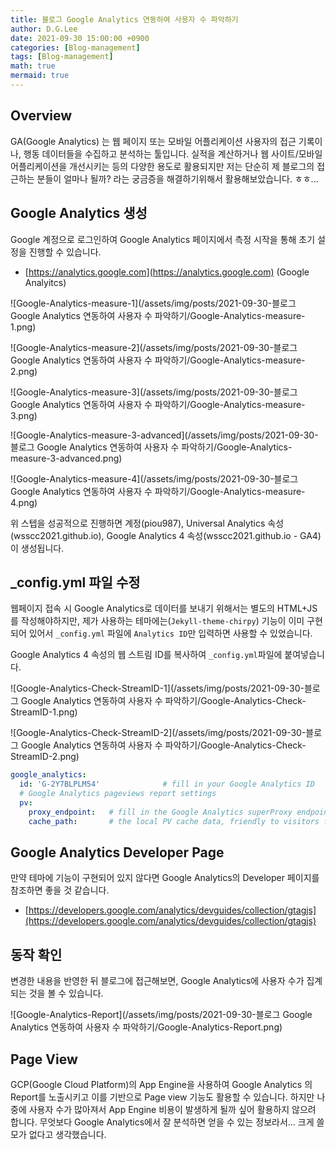 ```yaml
---
title: 블로그 Google Analytics 연동하여 사용자 수 파악하기
author: D.G.Lee
date: 2021-09-30 15:00:00 +0900
categories: [Blog-management]
tags: [Blog-management]
math: true
mermaid: true
---
```


## Overview

GA(Google Analytics) 는 웹 페이지 또는 모바일 어플리케이션 사용자의 접근 기록이나, 행동 데이터들을 수집하고 분석하는 툴입니다.
실적을 계산하거나 웹 사이트/모바일 어플리케이션을 개선시키는 등의 다양한 용도로 활용되지만 저는 단순히 제 블로그의 접근하는 분들이 얼마나 될까? 라는 궁금증을 해결하기위해서 활용해보았습니다. ㅎㅎ...

## Google Analytics 생성

Google 계정으로 로그인하여 Google Analytics 페이지에서 측정 시작을 통해 초기 설정을 진행할 수 있습니다.
- [https://analytics.google.com](https://analytics.google.com) (Google Analyitcs)

![Google-Analytics-measure-1](/assets/img/posts/2021-09-30-블로그 Google Analytics 연동하여 사용자 수 파악하기/Google-Analytics-measure-1.png)

![Google-Analytics-measure-2](/assets/img/posts/2021-09-30-블로그 Google Analytics 연동하여 사용자 수 파악하기/Google-Analytics-measure-2.png)

![Google-Analytics-measure-3](/assets/img/posts/2021-09-30-블로그 Google Analytics 연동하여 사용자 수 파악하기/Google-Analytics-measure-3.png)

![Google-Analytics-measure-3-advanced](/assets/img/posts/2021-09-30-블로그 Google Analytics 연동하여 사용자 수 파악하기/Google-Analytics-measure-3-advanced.png)

![Google-Analytics-measure-4](/assets/img/posts/2021-09-30-블로그 Google Analytics 연동하여 사용자 수 파악하기/Google-Analytics-measure-4.png)

위 스텝을 성공적으로 진행하면 계정(piou987), Universal Analytics 속성(wsscc2021.github.io), Google Analytics 4 속성(wsscc2021.github.io - GA4)이 생성됩니다.

## _config.yml 파일 수정

웹페이지 접속 시 Google Analytics로 데이터를 보내기 위해서는 별도의 HTML+JS를 작성해야하지만, 
제가 사용하는 테마에는(`Jekyll-theme-chirpy`) 기능이 이미 구현되어 있어서 `_config.yml` 파일에 `Analytics ID`만 입력하면 사용할 수 있었습니다.  

Google Analytics 4 속성의 웹 스트림 ID를 복사하여 `_config.yml`파일에 붙여넣습니다.

![Google-Analytics-Check-StreamID-1](/assets/img/posts/2021-09-30-블로그 Google Analytics 연동하여 사용자 수 파악하기/Google-Analytics-Check-StreamID-1.png)

![Google-Analytics-Check-StreamID-2](/assets/img/posts/2021-09-30-블로그 Google Analytics 연동하여 사용자 수 파악하기/Google-Analytics-Check-StreamID-2.png)

```yaml
google_analytics:
  id: 'G-2Y7BLPLM54'              # fill in your Google Analytics ID
  # Google Analytics pageviews report settings
  pv:
    proxy_endpoint:   # fill in the Google Analytics superProxy endpoint of Google App Engine
    cache_path:       # the local PV cache data, friendly to visitors from GFW region
```


## Google Analytics Developer Page

만약 테마에 기능이 구현되어 있지 않다면 Google Analytics의 Developer 페이지를 참조하면 좋을 것 같습니다.

- [https://developers.google.com/analytics/devguides/collection/gtagjs](https://developers.google.com/analytics/devguides/collection/gtagjs)

## 동작 확인

변경한 내용을 반영한 뒤 블로그에 접근해보면, Google Analytics에 사용자 수가 집계되는 것을 볼 수 있습니다.

![Google-Analytics-Report](/assets/img/posts/2021-09-30-블로그 Google Analytics 연동하여 사용자 수 파악하기/Google-Analytics-Report.png)

## Page View

GCP(Google Cloud Platform)의 App Engine을 사용하여 Google Analytics 의 Report를 노출시키고 이를 기반으로 Page view 기능도 활용할 수 있습니다.
하지만 나중에 사용자 수가 많아져서 App Engine 비용이 발생하게 될까 싶어 활용하지 않으려 합니다.
무엇보다 Google Analytics에서 잘 분석하면 얻을 수 있는 정보라서... 크게 쓸모가 없다고 생각했습니다.